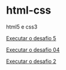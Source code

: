 # html-css
 html5 e css3
 
 <a href="https://igorreis2.github.io/html-css/desafios/desafio5/">Executar o desafio 5</a>

 <a href="https://igorreis2.github.io/html-css/desafios/desafio04/">Executar o desafio 04</a>

 <a href="https://igorreis2.github.io/html-css/desafios/surdo2/">Executar o desafio 2</a>